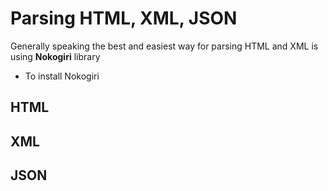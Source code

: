 # Parsing HTML, XML, JSON

Generally speaking the best and easiest way for parsing HTML and XML is using **Nokogiri** library

- To install Nokogiri


## HTML


## XML


## JSON
